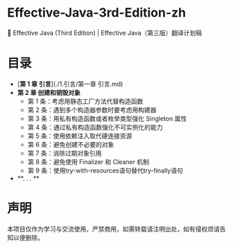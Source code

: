 # Effective-Java-3rd-Edition-zh

📖 Effective Java (Third Edition) | Effective Java（第三版）翻译计划稿

# 目录

 + [**第 1 章 引言**](./1.引言/第一章 引言.md)
 + **第 2 章 创建和销毁对象**
    - 第 1 条：考虑用静态工厂方法代替构造函数
    - 第 2 条：遇到多个构造器参数时要考虑用构建器
    - 第 3 条：用私有构造函数或者枚举类型强化 Singleton 属性
    - 第 4 条：通过私有构造函数强化不可实例化的能力
    - 第 5 条：使用依赖注入取代硬连接资源
    - 第 6 条：避免创建不必要的对象
    - 第 7 条：消除过期对象引用
    - 第 8 条：避免使用 Finalizer 和 Cleaner 机制
    - 第 9 条：使用try-with-resources语句替代try-finally语句
 + **. . . **
 
# 声明

本项目仅作为学习与交流使用，严禁商用，如需转载请注明出处，如有侵权烦请告知以便删除。